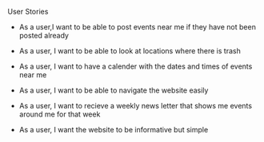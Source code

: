 User Stories

* As a user,I want to be able to post events near me if they have not been posted already

* As a user, I want to be able to look at locations where there is trash
* As a user, I want to have a calender with the dates and times of events near me
* As a user, I want to be able to navigate the website easily
* As a user, I want to recieve a weekly news letter that shows me events around me for that week
* As a user, I want the website to be informative but simple
